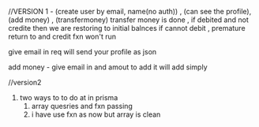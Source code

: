 //VERSION 1 - (create user by email, name(no auth)) , (can see the profile),(add money) , (transfermoney)
transfer money is done , if debited and not credite then we are restoring to initial balnces
if cannot debit , premature return to and credit fxn won't run

give email in req will send your profile as json

add money - give email in and amout to add it will add simply


//version2
1. two ways to to do at in prisma
   1. array quesries and fxn passing
   2. i have use fxn as now but array is clean